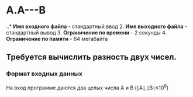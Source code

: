 # A.A---B
..* **Имя входного файла** - стандартный ввод
2. **Имя выходного файла** - стандартный вывод
3. **Ограничение по времени** - 2 секунды
4. **Ограничение по памяти** - 64 мегабайта
## Требуется вычислить разность двух чисел.
### Формат входных данных
На вход программе даются два целых числа A и B (∣A∣,∣B∣≤10<sup>9</sup>)
